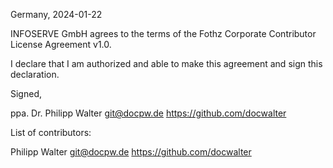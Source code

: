 Germany, 2024-01-22

INFOSERVE GmbH agrees to the terms of the Fothz Corporate Contributor License
Agreement v1.0.

I declare that I am authorized and able to make this agreement and sign this
declaration.

Signed,

ppa. Dr. Philipp Walter git@docpw.de https://github.com/docwalter

List of contributors:

Philipp Walter git@docpw.de https://github.com/docwalter
